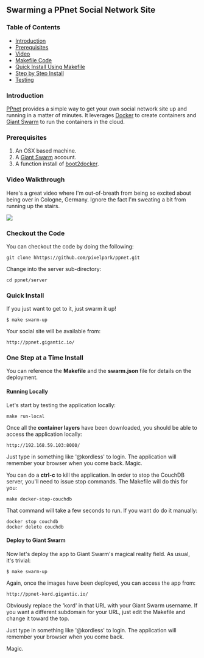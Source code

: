 ## Swarming a PPnet Social Network Site

### Table of Contents
* [Introduction](#introduction)
* [Prerequisites](#prerequisites)
* [Video](#video-walkthrough) 
* [Makefile Code](#checkout-the-code)
* [Quick Install Using Makefile](#quick-install)
* [Step by Step Install](#one-step-at-a-time-install)
* [Testing](#testing)

### Introduction
[PPnet](https://github.com/pixelpark/ppnet) provides a simple way to get your own social network site up and running in a matter of minutes. It leverages [Docker](http://docker.io) to create containers and [Giant Swarm](http://giantswarm.io) to run the containers in the cloud.

### Prerequisites

1. An OSX based machine.
2. A [Giant Swarm](https://giantswarm.io/) account.
3. A function install of [boot2docker](https://github.com/kordless/boot2docker-ing).

### Video Walkthrough

Here's a great video where I'm out-of-breath from being so excited about being over in Cologne, Germany. Ignore the fact I'm sweating a bit from running up the stairs.

[![](https://raw.githubusercontent.com/kordless/ppnet/master/server/assets/video.png)](https://vimeo.com/122556376)

### Checkout the Code

You can checkout the code by doing the following:

    git clone hhttps://github.com/pixelpark/ppnet.git

Change into the server sub-directory:

	cd ppnet/server
	
### Quick Install

If you just want to get to it, just swarm it up!

```
$ make swarm-up
``` 

Your social site will be available from:
	
    http://ppnet.gigantic.io/

### One Step at a Time Install
You can reference the **Makefile** and the **swarm.json** file for details on the deployment.  

#### Running Locally
Let's start by testing the application locally:

    make run-local

Once all the **container layers** have been downloaded, you should be able to access the application locally:

    http://192.168.59.103:8000/

Just type in something like '@kordless' to login.  The application will remember your browser when you come back.  Magic.

You can do a **ctrl-c** to kill the application.  In order to stop the CouchDB server, you'll need to issue stop commands. The Makefile will do this for you:

    make docker-stop-couchdb

That command will take a few seconds to run.  If you want do do it manually:

    docker stop couchdb
    docker delete couchdb

#### Deploy to Giant Swarm
Now let's deploy the app to Giant Swarm's magical reality field. As usual, it's trivial:

```
$ make swarm-up
```

Again, once the images have been deployed, you can access the app from:

    http://ppnet-kord.gigantic.io/

Obviously replace the 'kord' in that URL with your Giant Swarm username. If you want a different subdomain for your URL, just edit the Makefile and change it toward the top.

Just type in something like '@kordless' to login.  The application will remember your browser when you come back.  

Magic.
